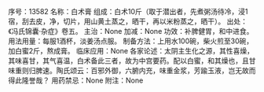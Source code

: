 序号：13582
名称：白术膏
组成：白术10斤（取于潜出者，先煮粥汤待冷，浸1宿，刮去皮，净，切片，用山黄土蒸之，晒干，再以米粉蒸之，晒干）。
出处：《冯氏锦囊·杂症》卷五。
主治：None
加减：None
功效：补脾健胃，和中进食。
用法用量：每服1酒杯，淡姜汤点服。
制备方法：上用水100碗，柴火煎至30碗，加白蜜2斤，熬成膏。
临床应用：None
各家论述：太阴主生化之源，其性喜燥，其味喜甘，其气喜温，白术备此三者，故为中宫要药。配以白蜜，和其燥也，且甘味重则归脾速。陶氏颂云：百邪外御，六腑内充，味重金浆，芳踰玉液，岂无故而得此隆誉哉？
用药禁忌：None
附注：None

